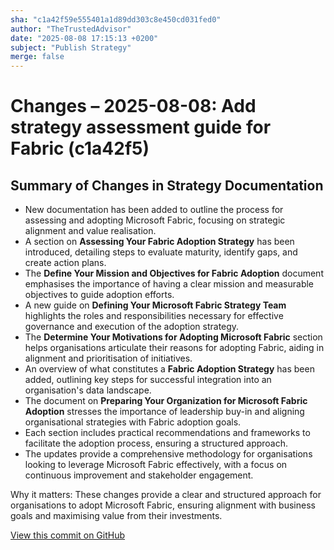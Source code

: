 ```yaml
---
sha: "c1a42f59e555401a1d89dd303c8e450cd031fed0"
author: "TheTrustedAdvisor"
date: "2025-08-08 17:15:13 +0200"
subject: "Publish Strategy"
merge: false
---
```


# Changes – 2025-08-08: Add strategy assessment guide for Fabric (c1a42f5)

## Summary of Changes in Strategy Documentation

- New documentation has been added to outline the process for assessing and adopting Microsoft Fabric, focusing on strategic alignment and value realisation.
- A section on **Assessing Your Fabric Adoption Strategy** has been introduced, detailing steps to evaluate maturity, identify gaps, and create action plans.
- The **Define Your Mission and Objectives for Fabric Adoption** document emphasises the importance of having a clear mission and measurable objectives to guide adoption efforts.
- A new guide on **Defining Your Microsoft Fabric Strategy Team** highlights the roles and responsibilities necessary for effective governance and execution of the adoption strategy.
- The **Determine Your Motivations for Adopting Microsoft Fabric** section helps organisations articulate their reasons for adopting Fabric, aiding in alignment and prioritisation of initiatives.
- An overview of what constitutes a **Fabric Adoption Strategy** has been added, outlining key steps for successful integration into an organisation's data landscape.
- The document on **Preparing Your Organization for Microsoft Fabric Adoption** stresses the importance of leadership buy-in and aligning organisational strategies with Fabric adoption goals.
- Each section includes practical recommendations and frameworks to facilitate the adoption process, ensuring a structured approach.
- The updates provide a comprehensive methodology for organisations looking to leverage Microsoft Fabric effectively, with a focus on continuous improvement and stakeholder engagement.

Why it matters: These changes provide a clear and structured approach for organisations to adopt Microsoft Fabric, ensuring alignment with business goals and maximising value from their investments.

[View this commit on GitHub](https://github.com/TheTrustedAdvisor/FabricAdoptionFramework/commit/c1a42f59e555401a1d89dd303c8e450cd031fed0)
